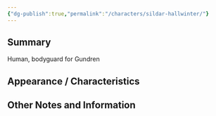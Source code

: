 ```yaml
---
{"dg-publish":true,"permalink":"/characters/sildar-hallwinter/"}
---
```


## Summary
Human, bodyguard for Gundren

## Appearance / Characteristics


## Other Notes and Information